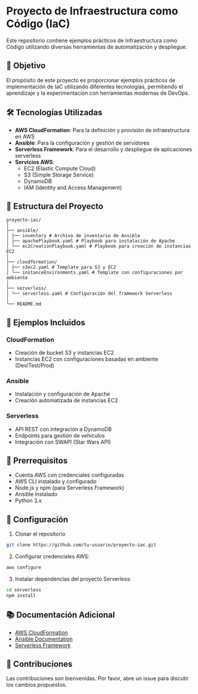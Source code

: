 # Proyecto de Infraestructura como Código (IaC)

Este repositorio contiene ejemplos prácticos de Infraestructura como Código utilizando diversas herramientas de automatización y despliegue.

## 🎯 Objetivo

El propósito de este proyecto es proporcionar ejemplos prácticos de implementación de IaC utilizando diferentes tecnologías, permitiendo el aprendizaje y la experimentación con herramientas modernas de DevOps.

## 🛠 Tecnologías Utilizadas

- **AWS CloudFormation**: Para la definición y provisión de infraestructura en AWS
- **Ansible**: Para la configuración y gestión de servidores
- **Serverless Framework**: Para el desarrollo y despliegue de aplicaciones serverless
- **Servicios AWS**:
  - EC2 (Elastic Compute Cloud)
  - S3 (Simple Storage Service)
  - DynamoDB
  - IAM (Identity and Access Management)

## 📁 Estructura del Proyecto
```
proyecto-iac/
│
├── ansible/
│ ├── inventory # Archivo de inventario de Ansible
│ ├── apachePlaybook.yaml # Playbook para instalación de Apache
│ └── ec2CreationPlaybook.yaml # Playbook para creación de instancias EC2
│
├── cloudformation/
│ ├── s3ec2.yaml # Template para S3 y EC2
│ └── instanceEnvironments.yaml # Template con configuraciones por ambiente
│
├── serverless/
│ └── serverless.yaml # Configuración del framework Serverless
│
└── README.md
```

## 🚀 Ejemplos Incluidos

### CloudFormation

- Creación de bucket S3 y instancias EC2
- Instancias EC2 con configuraciones basadas en ambiente (Dev/Test/Prod)

### Ansible

- Instalación y configuración de Apache
- Creación automatizada de instancias EC2

### Serverless

- API REST con integración a DynamoDB
- Endpoints para gestión de vehículos
- Integración con SWAPI (Star Wars API)

## 📝 Prerrequisitos

- Cuenta AWS con credenciales configuradas
- AWS CLI instalado y configurado
- Node.js y npm (para Serverless Framework)
- Ansible instalado
- Python 3.x

## 🔧 Configuración

1. Clonar el repositorio

```bash
git clone https://github.com/tu-usuario/proyecto-iac.git
```

2. Configurar credenciales AWS:

```bash
aws configure
```

3. Instalar dependencias del proyecto Serverless:

```bash
cd serverless
npm install
```

## 📚 Documentación Adicional

- [AWS CloudFormation](https://aws.amazon.com/cloudformation/)
- [Ansible Documentation](https://docs.ansible.com/)
- [Serverless Framework](https://www.serverless.com/framework/docs/)

## 🤝 Contribuciones

Las contribuciones son bienvenidas. Por favor, abre un issue para discutir los cambios propuestos.
